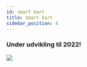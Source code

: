 ```yaml
---
id: smart kart
title: Smart kart
sidebar_position: 4
---
```


### Under udvikling til 2022!

![](/img/niftykart_v01.png)
